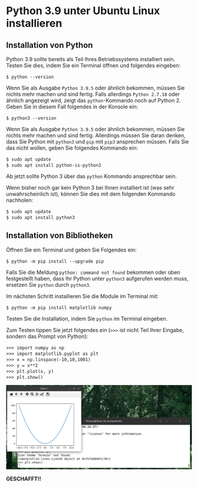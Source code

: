 # Python 3.9 unter Ubuntu Linux installieren

## Installation von Python

Python 3.9 sollte bereits als Teil Ihres Betriebssystems installiert sein. Testen Sie dies, indem Sie ein Terminal öffnen und folgendes eingeben:

```console
$ python --version
```

Wenn Sie als Ausgabe `Python 3.9.5` oder ähnlich bekommen, müssen Sie nichts mehr machen und sind fertig. Falls allerdings `Python 2.7.18` oder ähnlich angezeigt wird, zeigt das `python`-Kommando noch auf Python 2. Geben Sie in diesem Fall folgendes in der Konsole ein:

```console
$ python3 --version
```

Wenn Sie als Ausgabe `Python 3.9.5` oder ähnlich bekommen, müssen Sie nichts mehr machen und sind fertig. Allerdings müssen Sie daran denken, dass Sie Python mit `python3` und `pip` mit `pip3` ansprechen müssen. Falls Sie das nicht wollen, geben Sie folgendes Kommando ein:

```console
$ sudo apt update
$ sudo apt install python-is-python3
```

Ab jetzt sollte Python 3 über das `python` Kommando ansprechbar sein.

Wenn bisher noch gar kein Python 3 bei Ihnen installiert ist (was sehr unwahrscheinlich ist), können Sie dies mit dem folgenden Kommando nachholen:

```console
$ sudo apt update
$ sudo apt install python3
```


## Installation von Bibliotheken

Öffnen Sie ein Terminal und geben Sie Folgendes ein:

```console
$ python -m pip install --upgrade pip
```

Falls Sie die Meldung `python: command not found` bekommen oder oben festgestellt haben, dass Ihr Python unter `python3` aufgerufen werden muss, ersetzen Sie `python` durch `python3`.

Im nächsten Schritt installieren Sie die Module im Terminal mit:

```console
$ python -m pip install matplotlib numpy
```

Testen Sie die Installation, indem Sie `python` im Terminal eingeben.

Zum Testen tippen Sie jetzt folgendes ein (`>>>` ist nicht Teil Ihrer Eingabe, sondern das Prompt von Python):

```console
>>> import numpy as np
>>> import matplotlib.pyplot as plt
>>> x = np.linspace(-10,10,1001)
>>> y = x**2
>>> plt.plot(x, y)
>>> plt.show()
```

<img src="img/python_linux.png" width="700">

__GESCHAFFT!!__
